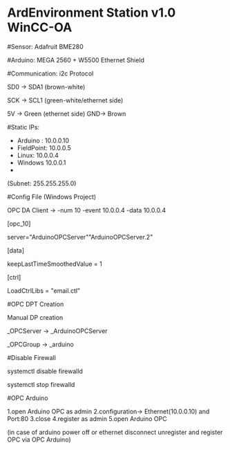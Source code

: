 # ArdEnvironment Station v1.0 WinCC-OA

#Sensor: Adafruit BME280

#Arduino: MEGA 2560 + W5500 Ethernet Shield

#Communication: i2c Protocol

SD0 -> SDA1 (brown-white)

SCK -> SCL1 (green-white/ethernet side)

5V -> Green (ethernet side)
GND-> Brown

 #Static IPs:
 * Arduino : 10.0.0.10
 * FieldPoint: 10.0.0.5
 * Linux: 10.0.0.4
 * Windows 10.0.0.1
 * 
 (Subnet: 255.255.255.0)

#Config File (Windows Project)

OPC DA Client -> -num 10 -event 10.0.0.4 -data 10.0.0.4

[opc_10]

server="ArduinoOPCServer""ArduinoOPCServer.2"

[data]

keepLastTimeSmoothedValue = 1

[ctrl]

LoadCtrlLibs = "email.ctl"



#OPC DPT Creation

Manual DP creation

_OPCServer -> _ArduinoOPCServer

_OPCGroup  -> _arduino


#Disable Firewall

systemctl disable firewalld

systemctl stop firewalld

#OPC Arduino

1.open Arduino OPC as admin
2.configuration-> Ethernet(10.0.0.10) and Port:80
3.close
4.register as admin
5.open Arduino OPC

(in case of arduino power off or ethernet disconnect unregister and register OPC via OPC Arduino)


